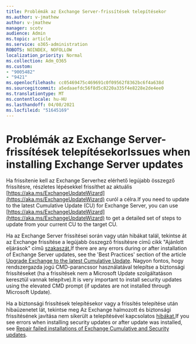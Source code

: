 ```yaml
---
title: Problémák az Exchange Server-frissítések telepítésekor
ms.author: v-jmathew
author: v-jmathew
manager: scotv
audience: Admin
ms.topic: article
ms.service: o365-administration
ROBOTS: NOINDEX, NOFOLLOW
localization_priority: Normal
ms.collection: Adm_O365
ms.custom:
- "9005482"
- "9421"
ms.openlocfilehash: cc05469475c469691c0f09562f8362bc6f4a638d
ms.sourcegitcommit: a5edaaefdc56f8d5c8220a335f4e8228e2de4ee0
ms.translationtype: MT
ms.contentlocale: hu-HU
ms.lasthandoff: 04/08/2021
ms.locfileid: "51645169"
---
```

# <a name="issues-when-installing-exchange-server-updates"></a><span data-ttu-id="35f40-102">Problémák az Exchange Server-frissítések telepítésekor</span><span class="sxs-lookup"><span data-stu-id="35f40-102">Issues when installing Exchange Server updates</span></span>

<span data-ttu-id="35f40-103">Ha frissítenie kell az Exchange Serverhez elérhető legújabb összegző frissítésre, részletes lépésekkel frissíthet az aktuális [https://aka.ms/ExchangeUpdateWizard](https://aka.ms/ExchangeUpdateWizard) curól a célra.</span><span class="sxs-lookup"><span data-stu-id="35f40-103">If you need to update to the latest Cumulative Update (CU) for Exchange Server, you can use [https://aka.ms/ExchangeUpdateWizard](https://aka.ms/ExchangeUpdateWizard) to get a detailed set of steps to update from your current CU to the target CU.</span></span>

<span data-ttu-id="35f40-104">Ha az Exchange Server frissítései során vagy után hibákat talál, tekintse át az Exchange frissítése a legújabb összegző frissítésre című cikk "Ajánlott eljárások" című [szakaszát.](https://docs.microsoft.com/Exchange/plan-and-deploy/install-cumulative-updates)</span><span class="sxs-lookup"><span data-stu-id="35f40-104">If there are any errors during or after installation of Exchange Server updates, see the 'Best Practices' section of the article [Upgrade Exchange to the latest Cumulative Update](https://docs.microsoft.com/Exchange/plan-and-deploy/install-cumulative-updates).</span></span> <span data-ttu-id="35f40-105">Nagyon fontos, hogy rendszergazda jogú CMD-parancssor használatával telepítse a biztonsági frissítéseket (ha a frissítések nem a Microsoft Update szolgáltatáson keresztül vannak telepítve).</span><span class="sxs-lookup"><span data-stu-id="35f40-105">It is very important to install security updates using the elevated CMD prompt (if updates are not installed through Microsoft Update).</span></span>

<span data-ttu-id="35f40-106">Ha a biztonsági frissítések telepítésekor vagy a frissítés telepítése után hibaüzenetet lát, tekintse meg Az Exchange halmozott és biztonsági frissítésének javítása nem sikerült a telepítésével kapcsolatos [hibákat.](https://aka.ms/exupdatefaq)</span><span class="sxs-lookup"><span data-stu-id="35f40-106">If you see errors when installing security updates or after update was installed, see [Repair failed installations of Exchange Cumulative and Security updates](https://aka.ms/exupdatefaq).</span></span>

